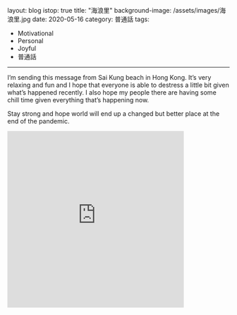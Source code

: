 layout: blog
istop: true
title: "海浪里"
background-image: /assets/images/海浪里.jpg
date:  2020-05-16
category: 普通話
tags:
- Motivational
- Personal
- Joyful
- 普通話
---
I’m sending this message from Sai Kung beach in Hong Kong. It’s very relaxing and fun and I hope that everyone is able to destress a little bit given what’s happened recently. I also hope my people there are having some chill time given everything that’s happening now.

Stay strong and hope world will end up a changed but better place at the end of the pandemic.
<iframe title="Stay strong" height="400" width="400" style="border: none;" scrolling="no" data-name="pb-iframe-player" src="https://www.podbean.com/media/player/uft8q-dca720?from=yiiadmin&download=1&version=1&vjs=1&skin=1&auto=0&share=1&fonts=Helvetica&download=1&rtl=0&pbad=1"></iframe>

